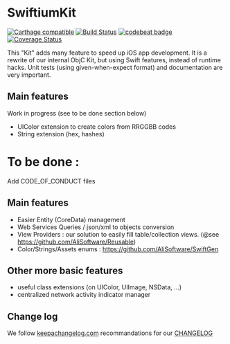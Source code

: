 # SwiftiumKit

[![Carthage compatible](https://img.shields.io/badge/Carthage-compatible-4BC51D.svg?style=flat)](https://github.com/Carthage/Carthage) [![Build Status](https://travis-ci.org/openium/SwiftiumKit.svg?branch=master)](https://travis-ci.org/openium/SwiftiumKit) [![codebeat badge](https://codebeat.co/badges/036b1ce4-7969-45e0-a903-2b7be50a0e79)](https://codebeat.co/projects/github-com-openium-swiftiumkit) [![Coverage Status](https://coveralls.io/repos/github/openium/SwiftiumKit/badge.svg?branch=master)](https://coveralls.io/github/openium/SwiftiumKit?branch=master)

This "Kit" adds many feature to speed up iOS app development. It is a rewrite of our internal ObjC Kit, but using Swift features, instead of runtime hacks. Unit tests (using given-when-expect format) and documentation are very important.

## Main features

Work in progress (see to be done section below)

- UIColor extension to create colors from RRGGBB codes
- String extension (hex, hashes)

# To be done :

Add CODE_OF_CONDUCT files

## Main features

- Easier Entity (CoreData) management
- Web Services Queries / json/xml to objects conversion
- View Providers : our solution to easily fill table/collection views. (@see https://github.com/AliSoftware/Reusable)
- Color/Strings/Assets enums : https://github.com/AliSoftware/SwiftGen

## Other more basic features

- useful class extensions (on UIColor, UIImage, NSData, ...)
- centralized network activity indicator manager


## Change log

We follow [keepachangelog.com](http://keepachangelog.com) recommandations for our [CHANGELOG]

[CHANGELOG]: CHANGELOG.md
